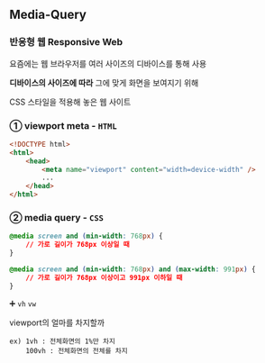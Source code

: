 ## Media-Query

### 반응형 웹 Responsive Web

요즘에는 웹 브라우저를 여러 사이즈의 디바이스를 통해 사용

**디바이스의 사이즈에 따라** 그에 맞게 화면을 보여지기 위해

CSS 스타일을 적용해 놓은 웹 사이트

### ① viewport meta - `HTML`

```HTML
<!DOCTYPE html>
<html>
    <head>
        <meta name="viewport" content="width=device-width" />
        ...
    </head>
</html>
```


### ② media query - `CSS`

```CSS
@media screen and (min-width: 768px) {
    // 가로 길이가 768px 이상일 때
}

@media screen and (min-width: 768px) and (max-width: 991px) {
    // 가로 길이가 768px 이상이고 991px 이하일 때
}
```

➕ `vh` `vw`
 
viewport의 얼마를 차지할까
    
    ex) 1vh : 전체화면의 1%만 차지 
        100vh : 전체화면의 전체를 차지





